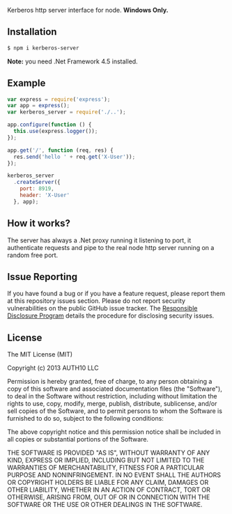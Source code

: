 Kerberos http server interface for node. __Windows Only.__

## Installation

~~~bash
$ npm i kerberos-server
~~~

__Note:__ you need .Net Framework 4.5 installed.

## Example

~~~javascript
var express = require('express');
var app = express();
var kerberos_server = require('./..');

app.configure(function () {
  this.use(express.logger());
});

app.get('/', function (req, res) {
  res.send('hello ' + req.get('X-User'));
});

kerberos_server
  .createServer({
    port: 8919,
    header: 'X-User'
  }, app);
~~~

## How it works?

The server has always a .Net proxy running it listening to port, it authenticate requests and pipe to the real node http server running on a random free port.

## Issue Reporting

If you have found a bug or if you have a feature request, please report them at this repository issues section. Please do not report security vulnerabilities on the public GitHub issue tracker. The [Responsible Disclosure Program](https://auth0.com/whitehat) details the procedure for disclosing security issues.

## License

The MIT License (MIT)

Copyright (c) 2013 AUTH10 LLC

Permission is hereby granted, free of charge, to any person obtaining a copy
of this software and associated documentation files (the "Software"), to deal
in the Software without restriction, including without limitation the rights
to use, copy, modify, merge, publish, distribute, sublicense, and/or sell
copies of the Software, and to permit persons to whom the Software is
furnished to do so, subject to the following conditions:

The above copyright notice and this permission notice shall be included in
all copies or substantial portions of the Software.

THE SOFTWARE IS PROVIDED "AS IS", WITHOUT WARRANTY OF ANY KIND, EXPRESS OR
IMPLIED, INCLUDING BUT NOT LIMITED TO THE WARRANTIES OF MERCHANTABILITY,
FITNESS FOR A PARTICULAR PURPOSE AND NONINFRINGEMENT. IN NO EVENT SHALL THE
AUTHORS OR COPYRIGHT HOLDERS BE LIABLE FOR ANY CLAIM, DAMAGES OR OTHER
LIABILITY, WHETHER IN AN ACTION OF CONTRACT, TORT OR OTHERWISE, ARISING FROM,
OUT OF OR IN CONNECTION WITH THE SOFTWARE OR THE USE OR OTHER DEALINGS IN
THE SOFTWARE.
